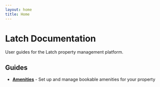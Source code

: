 ```yaml
---
layout: home
title: Home
---
```


# Latch Documentation

User guides for the Latch property management platform.

## Guides

- **[Amenities](amenities.md)** - Set up and manage bookable amenities for your property
